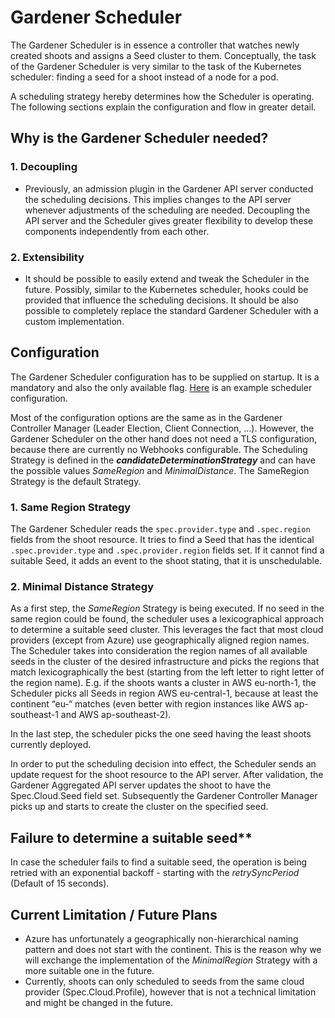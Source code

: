 # Gardener Scheduler

The Gardener Scheduler is in essence a controller that watches newly created shoots and assigns a Seed cluster to them.
Conceptually, the task of the Gardener Scheduler is very similar to the task of the Kubernetes scheduler: finding a seed for a shoot instead of a node for a pod.

A scheduling strategy hereby determines how the Scheduler is operating.
The following sections explain the configuration and flow in greater detail.

## Why is the Gardener Scheduler needed?

### 1. Decoupling

- Previously, an admission plugin in the Gardener API server conducted the scheduling decisions.
This implies changes to the API server whenever adjustments of the scheduling are needed.
Decoupling the API server and the Scheduler gives greater flexibility to develop these components independently from each other.

### 2. Extensibility

- It should be possible to easily extend and tweak the Scheduler in the future.
Possibly, similar to the Kubernetes scheduler, hooks could be provided that influence the scheduling decisions.
It should be also possible to completely replace the standard Gardener Scheduler with a custom implementation.

## Configuration

The Gardener Scheduler configuration has to be supplied on startup. It is a mandatory and also the only available flag.
[Here](../../example/20-componentconfig-gardener-scheduler.yaml) is an example scheduler configuration.

Most of the configuration options are the same as in the Gardener Controller Manager (Leader Election, Client Connection, ...).
However, the Gardener Scheduler on the other hand does not need a TLS configuration, because there are currently no Webhooks configurable.
The Scheduling Strategy is defined in the _**candidateDeterminationStrategy**_ and can have the possible values _SameRegion_ and _MinimalDistance_.
The SameRegion Strategy is the default Strategy.

### 1. Same Region Strategy

The Gardener Scheduler reads the `spec.provider.type` and `.spec.region` fields from the shoot resource.
It tries to find a Seed that has the identical `.spec.provider.type` and `.spec.provider.region` fields set.
If it cannot find a suitable Seed, it adds an event to the shoot stating, that it is unschedulable.

### 2. Minimal Distance Strategy

As a first step, the _SameRegion_ Strategy is being executed.
If no seed in the same region could be found, the scheduler uses a lexicographical approach to determine a suitable seed cluster.
This leverages the fact that most cloud providers (except from Azure) use geographically aligned region names.
The Scheduler takes into consideration the region names of all available seeds in the cluster of the desired infrastructure and picks the regions that match lexicographically the best (starting from the left letter to right letter of the region name).
E.g. if the shoots wants a cluster in AWS eu-north-1, the Scheduler picks all Seeds in region AWS eu-central-1, because at least the continent “eu-“ matches (even better with region instances like AWS ap-southeast-1 and AWS ap-southeast-2).

In the last step, the scheduler picks the one seed having the least shoots currently deployed.

In order to put the scheduling decision into effect, the Scheduler sends an update request for the shoot resource to the API server. After validation, the Gardener Aggregated API server updates the shoot to have the Spec.Cloud.Seed field set.
Subsequently the Gardener Controller Manager picks up and starts to create the cluster on the specified seed.

## Failure to determine a suitable seed**

In case the scheduler fails to find a suitable seed, the operation is being retried with an exponential backoff - starting with the  _retrySyncPeriod_ (Default of 15 seconds).

## Current Limitation / Future Plans

- Azure has unfortunately a geographically non-hierarchical naming pattern and does not start with the continent. This is the reason why we will exchange the implementation of the _MinimalRegion_ Strategy with a more suitable one in the future.
- Currently, shoots can only scheduled to seeds from the same cloud provider (Spec.Cloud.Profile), however that is not a technical limitation and might be changed in the future.
